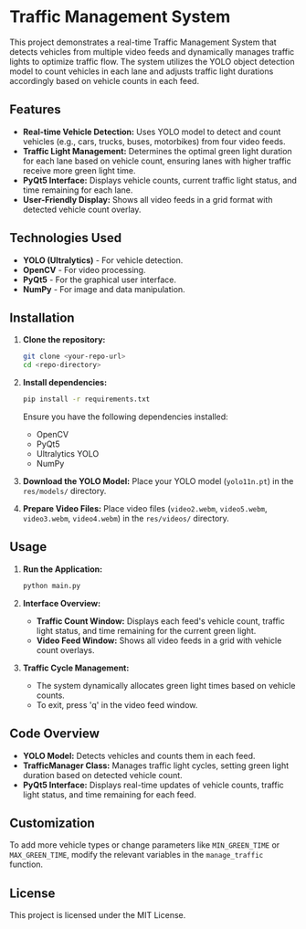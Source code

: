 # Traffic Management System

This project demonstrates a real-time Traffic Management System that detects vehicles from multiple video feeds and dynamically manages traffic lights to optimize traffic flow. The system utilizes the YOLO object detection model to count vehicles in each lane and adjusts traffic light durations accordingly based on vehicle counts in each feed.

## Features

- **Real-time Vehicle Detection:** Uses YOLO model to detect and count vehicles (e.g., cars, trucks, buses, motorbikes) from four video feeds.
- **Traffic Light Management:** Determines the optimal green light duration for each lane based on vehicle count, ensuring lanes with higher traffic receive more green light time.
- **PyQt5 Interface:** Displays vehicle counts, current traffic light status, and time remaining for each lane.
- **User-Friendly Display:** Shows all video feeds in a grid format with detected vehicle count overlay.

## Technologies Used

- **YOLO (Ultralytics)** - For vehicle detection.
- **OpenCV** - For video processing.
- **PyQt5** - For the graphical user interface.
- **NumPy** - For image and data manipulation.

## Installation

1. **Clone the repository:**
   ```bash
   git clone <your-repo-url>
   cd <repo-directory>
   ```

2. **Install dependencies:**
   ```bash
   pip install -r requirements.txt
   ```

   Ensure you have the following dependencies installed:
   - OpenCV
   - PyQt5
   - Ultralytics YOLO
   - NumPy

3. **Download the YOLO Model:**
   Place your YOLO model (`yolo11n.pt`) in the `res/models/` directory.

4. **Prepare Video Files:**
   Place video files (`video2.webm`, `video5.webm`, `video3.webm`, `video4.webm`) in the `res/videos/` directory.

## Usage

1. **Run the Application:**
   ```bash
   python main.py
   ```

2. **Interface Overview:**
   - **Traffic Count Window:** Displays each feed's vehicle count, traffic light status, and time remaining for the current green light.
   - **Video Feed Window:** Shows all video feeds in a grid with vehicle count overlays.

3. **Traffic Cycle Management:**
   - The system dynamically allocates green light times based on vehicle counts.
   - To exit, press 'q' in the video feed window.

## Code Overview

- **YOLO Model:** Detects vehicles and counts them in each feed.
- **TrafficManager Class:** Manages traffic light cycles, setting green light duration based on detected vehicle count.
- **PyQt5 Interface:** Displays real-time updates of vehicle counts, traffic light status, and time remaining for each feed.

## Customization

To add more vehicle types or change parameters like `MIN_GREEN_TIME` or `MAX_GREEN_TIME`, modify the relevant variables in the `manage_traffic` function.

## License

This project is licensed under the MIT License.